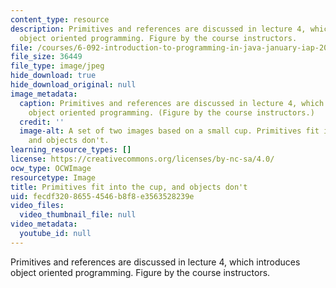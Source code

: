 ```yaml
---
content_type: resource
description: Primitives and references are discussed in lecture 4, which introduces
  object oriented programming. Figure by the course instructors.
file: /courses/6-092-introduction-to-programming-in-java-january-iap-2010/fecdf32086554546b8f8e3563528239e_6-092iap10.jpg
file_size: 36449
file_type: image/jpeg
hide_download: true
hide_download_original: null
image_metadata:
  caption: Primitives and references are discussed in lecture 4, which introduces
    object oriented programming. (Figure by the course instructors.)
  credit: ''
  image-alt: A set of two images based on a small cup. Primitives fit into the cup,
    and objects don't.
learning_resource_types: []
license: https://creativecommons.org/licenses/by-nc-sa/4.0/
ocw_type: OCWImage
resourcetype: Image
title: Primitives fit into the cup, and objects don't
uid: fecdf320-8655-4546-b8f8-e3563528239e
video_files:
  video_thumbnail_file: null
video_metadata:
  youtube_id: null
---
```

Primitives and references are discussed in lecture 4, which introduces object oriented programming. Figure by the course instructors.
